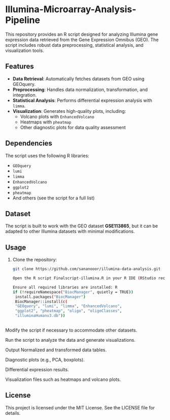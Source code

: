 # Illumina-Microarray-Analysis-Pipeline

This repository provides an R script designed for analyzing Illumina gene expression data retrieved from the Gene Expression Omnibus (GEO). The script includes robust data preprocessing, statistical analysis, and visualization tools.

## Features
- **Data Retrieval**: Automatically fetches datasets from GEO using GEOquery.
- **Preprocessing**: Handles data normalization, transformation, and integration.
- **Statistical Analysis**: Performs differential expression analysis with `limma`.
- **Visualization**: Generates high-quality plots, including:
  - Volcano plots with `EnhancedVolcano`
  - Heatmaps with `pheatmap`
  - Other diagnostic plots for data quality assessment

## Dependencies
The script uses the following R libraries:
- `GEOquery`
- `lumi`
- `limma`
- `EnhancedVolcano`
- `ggplot2`
- `pheatmap`
- And others (see the script for a full list)

## Dataset
The script is built to work with the GEO dataset **GSE113865**, but it can be adapted to other Illumina datasets with minimal modifications.

## Usage
1. Clone the repository:
   ```bash
   git clone https://github.com/sananooor/illumina-data-analysis.git

   Open the R script Finalscript-illumina.R in your R IDE (RStudio recommended).

   Ensure all required libraries are installed: R
   if (!requireNamespace("BiocManager", quietly = TRUE))
    install.packages("BiocManager")
    BiocManager::install(c(
    "GEOquery", "lumi", "limma", "EnhancedVolcano", 
    "ggplot2", "pheatmap", "oligo", "oligoClasses",
    "illuminaHumanv3.db"))
      


Modify the script if necessary to accommodate other datasets.

Run the script to analyze the data and generate visualizations.

Output
Normalized and transformed data tables.

Diagnostic plots (e.g., PCA, boxplots).

Differential expression results.

Visualization files such as heatmaps and volcano plots.

## License
This project is licensed under the MIT License. See the LICENSE file for details.


